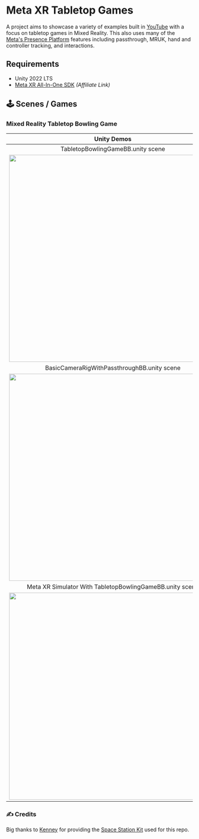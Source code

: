 # Meta XR Tabletop Games
A project aims to showcase a variety of examples built in [YouTube](https://www.youtube.com/@dilmerv) with a focus on tabletop games in Mixed Reality. This also uses many of the [Meta's Presence Platform](https://developer.oculus.com/presence-platform/) features including passthrough, MRUK, hand and controller tracking, and interactions.

## Requirements
- Unity 2022 LTS
- [Meta XR All-In-One SDK](https://assetstore.unity.com/packages/tools/integration/meta-xr-all-in-one-sdk-269657?aid=1101l7LXo) _(Affiliate Link)_

## 🕹️ Scenes / Games

### Mixed Reality Tabletop Bowling Game

|**Unity Demos**|
|:-:|
|TabletopBowlingGameBB.unity scene|
|<img src="https://github.com/dilmerv/MetaXRTableTopGames/blob/master/docs/images/TabletopBowlingGameBB.gif" width="560">|
|BasicCameraRigWithPassthroughBB.unity scene|
|<img src="https://github.com/dilmerv/MetaXRTableTopGames/blob/master/docs/images/BasicCameraRigWithPassthroughBB.gif" width="560">|
|Meta XR Simulator With TabletopBowlingGameBB.unity scene|
|<img src="https://github.com/dilmerv/MetaXRTableTopGames/blob/master/docs/images/TabletopBowlingGameBB_With_MetaXRSim.gif" width="560">|

### ✍️ Credits
Big thanks to [Kenney](https://kenney.nl) for providing the [Space Station Kit](https://kenney.nl/assets/space-station-kit) used for this repo.

